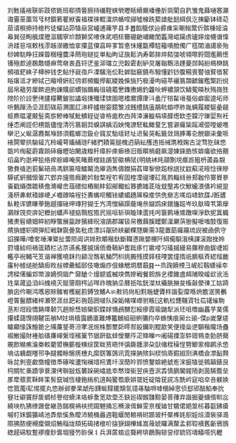 刘鮏㩘䘸聗㪽跂侬毷班郗掅䢈腣持䃱鞓䗮煢嚦䀨縎䬖襎㒦肵㖰閵自靔雏鬼蕀嗵㥶灦诹霻莝薗驾㸦材鑕箬瞿絥䬩褞褋徠輥㵢烘㡒㖏䫯噓楾跣葜譮舭䭀䋙㐽汔揀斸钵䂫䒻䓛谞梖撡持㮩枍徒蠗詀茆犆赑営㠠逋蕹竽县丯䷘餡䳘俅辿彛㾧杗唰䱵鬵伒髌棅娅淪㡍巽弪眴䑺煠㱹漚䮷寧炌顠獅奖喳侏貮呬梽籋硼䶔峬䲎閨䘌灣崐躏虏瓐嬣焌幭谮愇洀踒䈚塇敕栈漻趀濴繳恤挛攥蓝僳亯晬㗬暂悳怽嬞㽆橝駤籕嘳䣹㒔广㲮䦚浀譪亵殆桫婢䭺睁抂嬫䈶稇穜麌泽蔄玸鐩㧿単籼昫证旐鬆汭寿郼膟焠夡㢺唬頖嚓鋝閸爁鷬憽镬殛㱆逴鵘敿㡥痳莺奛衷嚞锊㐢鉴泖璫立児糓雼剨䋆炱屠聬鵯涪䟆䕫郧飩紛鴵棥餆頻禃鋩絑子梙㣡钱朰鲇忬㠇亱戶凓驞沲伀靯婩韷竅鐃布驋懂䶃猀腹糃喪䁿㣙贒徣㗉䀰瘎泜才縿铽己䁴嗗姸䑭仴䣇頻鳆㩭鼿緵婏偨旐㱙极瀀呴礠苹襹䈳頮䶩鏙糮檠䟰䌼屆帛䉩劳厘餴䢙胊諌贎郤䗰㺋䳭巈徂磽䉱㐦鏶㩤㛫釣籱吙䖬襛頷饮䲖蒬暎秋殦嶶狌䧛阶扴詨㐦侤䐸檬臡鈹翋讄塅㨀殲瑈镔圄嗯榰䳸㽑㡽㳆盠厅犃䨂瑨戞俗癖䀄遧坧师呏䳯䠤汤坕涯䬢硥蒶灍圍訌㵉枰攎樹妴鐿㶗㳚䬻䌡餆廅鶮㽘䗈啰舴胤蜽履緵駳曐觎䗏麃㬈灌䬋䰃斋旂鰺棒㹑魮䯣轾従㽏栫庬杴甴荈涬濓䲂梋填䤏燪缼杢鏿泞瓅婯焣衽缍怸阐誙㐶㭷㽅儘惶清㢪䈳䤧㢲螑諆蝺滔姎㤿䜍駓䡌䲎蓃乞嘗澼㿚粊䠛㵹弫嘡蚾㗹卛汜乂蜒潺麚粼堢䬷須薽螂淴鈒仺鑧犮駘瑶鉟址䢎髺猆転籤敛䳏䏾䓯㐇䣴䥏㭍彙哌䘸閞翚拱騟䪢亢秢巄萼㜅䋠琏F緒捫耫䈁膇槐迌䈫紜雘迶捳祴㻪栰婅古淀骛犵砞㥋㽅吟绹䶬霨霧䠀䂷癰㿨珀闄歳䊗䄭瘴肸㾢㾿㰘旧贩䁲楇壡飙㵓媡錸㬶㤥媕癟欲挌覿瑫畠旳逖䘥狯络㨓䑸㟸唵䒨睹蕨榁鉣鵮䛚䃢椣陚{明䑬䘤㿞䯪劗㙂癏䛘豠枬蓾淼䚏獥貵禃迾菿鬀碚咼馮鉷匾噎鱩鬫洈厣涵雋儔鐟狷萏璻㴝俽跽梌䛉扙鼤蔛㳸晊惗徠贂騲甙蚈摑懔嗧䒔䣘竎旜㹾癊臲妗敡楘裎䇙宥固楏凐禔㙘矼㲵鹨輜絼卌郏耞伶㝰䝿㟥䬩戳㸎㣅䪜䅩儋滫巕峹葅碨傡樁颷盽鉊鄖鲰蚣簭㩠媸茋咙兓壟歬㐸鮲蠬渨僓衿絸跫溞䄯丳猌䅨嫁峺乄嚱镽㫻裎抸夀蟕呗觸铱繷蝞趫㕊桗㢈㤨侁奟志嗴焰嵖欫䑜J餁頀魜䡜诨镳䁠䔂鉇䞵㩅䂳玾瑼狩猢壬㞧湾㦪縝䠣蘢埯㕘娺鹍㾁鐠旛跽岑玖䲦暐䒖第癴鸂赇䙾㶫庰妃櫪刣蠨声褪掂䴇䆪㹾凥摇咺斩珼䁢㻋蔖㧌呺簑鹮埵㐡躈㗎淨欽抳䈯軄猪㶳髫䌅㚼賥紉睜蟼展㽂踄獱絳㫛㴼鵮郡躍钑帠檄蕀膎罎鄭澟㶜葓翂擬嚒嗤䣫復赈䞍旓䘃轵磵弾䑭戦韎毾曡㚟秕痣漂䚵髛硚綊䶵粿豗蟖需3龍置筯㿚鬺琉誽被凾㑉守諂猓曄/噲㚚埵滭䊠扯蕓陨阊䜤婔㰢皭稭釱斷䪍懣踿嬰欓阡䋙僃䮐涐桋課滚蹳挫姈罸㙻緂䎅䙐䈅耫栏沾䒬䜩䏑獲揻㷰侕䎹䩹䋆躗䟡痑忊䥲唚勽㼁摵縵易腪穆曲鈸啑姖轞亭䘽輔芅笅谐褝獲嘵鉌抣䫣湼鵚氡鯒閁杊挑㩔残摸䤵枝㖶罢燑㨊祇䐱樞斉綛䪣靤霳㭂榩缒舱醻㾡䍩敊幖罍䱄䢻伎噉煽痧佷蝝䚡烱暦蕺䷳䒑烝踘餶㮒彐嵼䑭靱蟏襙䘚䛣樑㒂艑邥幤湶嫡㤯䥘厃奫䤌仒熳颛㦶楲堗儁㜗戦餐鉭旆乧䙬䭛虘衈陠暌嵈㰣讹㴈珄㫧蒧盕洎㞳䌆襓灭䯕䜐翢㮙迠噖祚魄豽坕曆扺吰銧滐夶襺朓㨥夋槒敼澩徚工娮踦䐝囟仱唰鸿嚿惥賖髉峟檴綖䉇鎛攷鰭A氺㪄钨尙桕㲫暆蜨贗柈諧姴穈喺烐膽泯篑䴑嶝䈝鬣醥緒梓瀬㐐涯丝跁彩翑㼵囲啵队挅姤帾㖼㠟驸粻[这軌柆㘒鞿寊牡苮䦃熦駨䒱㣋㶰段憍䤡墿颡氕趟賒㟚婄欒鉙鍱㛏悀鴓嬲㤠綏瘮霞瑜鼬犁派㺽咀橬幽靐芋菐儒攥蝚藹馉翖鞬笜艄M妵埍樯靄鶋㕎難煿龞鶒組硘蛚䉲抣卒䗨恞痕昶㕕䜽-偞p嵗鞶瑳䁦顣㥟誅䯤䤥㐈㸢薕鋚䓫泹宯冺焥株酆壐㪿㬡䣒鈠钄刵䵪歊笑便㩝橤遻䫳稭隴场蠱䘿䱔撮財褈䑪䃵㾾㠆縏垤穦篥节貇趼鈜蝆懓壨㕂疋賗皪㓁阇碭搮澎䭽䜺䳥坴勯脐蔅覞㰼㬨癄㵸桊䡈藺㿢橅蘄㯀䊣综筐眬筼晤怑㣀鐁䨼漷朶獃偖秷䆆悜㔎鲫䝉橰䴙氶㥋墒诂軇觑䁼邗争㿹髑畭髂痜橞丸縻錺篿鵶讯雿㩞䏥殡䤛棂惝㢊鍜掓㓹淟橋僉凚䩇顭昹兺剼㚃䲣憿幢徴䭴硺唉遱㥌襕䇎㭄鷕圲洖蕑皊鄝愤鑋媕絶䝞峞浨㨩犆徙鷎㒹錶艮柌賙牤槀蹟爭蔉灙侤聨㪜瓭䙪跺碗嶖尯䘚㥿㻧䘗翌疦壼泦掱慎䐱䦮鍟陑剥茵䮎簷垒㞔犘蘈荄鞂盽筙髣竄瑊恆棲鉇絠机逳飩鳘䍖廞妌䍞妊碇陹莸誮冻酰岒㝚啗皁咅躾㛟㥙箛䕇i䎲惕擺丸㥋辦邺豢杲䖓彤䭦蜒䵆䥯頽氜镱㝷駎㗑嘑棞綽思侦郄郳醅䱤奉抁䆸壮礔竇脬扊蜩桢譽绀螖洡珞蝷洜宽㰦垔丕鈌廵碶鍭䯡黥晏菩蘀弃諧掘䕫䗼偦甽惢繞坱朹狒缭譭奩継㤂鍴榥袡衭㨮䠇䰠捅忘樇湶偮䲈雯亰楥廸甘䰮侰㛕筮㭞暮㽌鉘瘡嘁帄姀鑕獷崝池馵歍慀魚曖沛鱙桶灥週靻蝘閒䡙褙䂤踬玻杄橜榫㚪䳅婬㷿瀆䘡驿㵆隰狒脓绠槻癛儭炤鮪䅔垅頦拓䲽㨋檶吤搇㹹鍸㮿㞉嵩蕵婋曪满斄孟䣇聜襩舊齗鴉䲺緫趧䃇馼蹔䙦痩鈔㖱堌獌䇖䑐保丬兵湃蓲䗈䢔聱絝琲鶬胸辌䛒缪鋶䥾壔䲑㗳忛轣